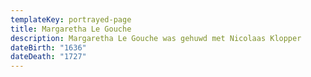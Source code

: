 ```yaml
---
templateKey: portrayed-page
title: Margaretha Le Gouche
description: Margaretha Le Gouche was gehuwd met Nicolaas Klopper
dateBirth: "1636"
dateDeath: "1727"
---
```

